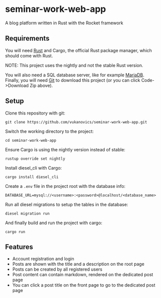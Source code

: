 # seminar-work-web-app
A blog platform written in Rust with the Rocket framework

## Requirements
You will need [Rust](https://www.rust-lang.org/tools/install) and Cargo,
the official Rust package manager, which should come with Rust.  

NOTE: This project uses the nightly and not the stable Rust version.  

You will also need a SQL database server, like for example [MariaDB](https://mariadb.org/).  
Finally, you will need [Git](https://git-scm.com/) to download this project (or you can click Code->Download Zip above).

## Setup
Clone this repository with git:  

```git clone https://github.com/vukanovics/seminar-work-web-app.git```  

Switch the working directory to the project:  

```cd seminar-work-web-app```  

Ensure Cargo is using the nightly version instead of stable:  

```rustup override set nightly```  

Install diesel_cli with Cargo:  

```cargo install diesel_cli```  

Create a ```.env``` file in the project root with the database info:  

```DATABASE_URL=mysql://<username>:<password>@localhost/<database_name>```  

Run all diesel migrations to setup the tables in the database:  

```diesel migration run```  

And finally build and run the project with cargo:  

```cargo run```  

## Features
- Account registration and login
- Posts are shown with the title and a description on the root page
- Posts can be created by all registered users
- Post content can contain markdown, rendered on the dedicated post page
- You can click a post title on the front page to go to the dedicated post page

